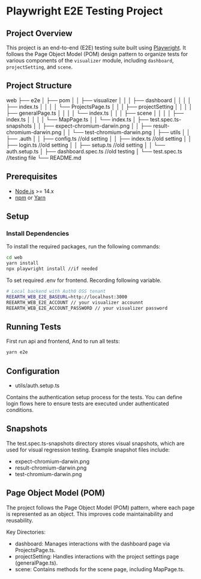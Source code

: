 # Playwright E2E Testing Project

## Project Overview

This project is an end-to-end (E2E) testing suite built using [Playwright](https://playwright.dev/). It follows the Page Object Model (POM) design pattern to organize tests for various components of the `visualizer` module, including `dashboard`, `projectSetting`, and `scene`.

## Project Structure

web
├── e2e
│ ├── pom
│ │ ├── visualizer
│ │ │ ├── dashboard
│ │ │ │ ├── index.ts
│ │ │ │ └── ProjectsPage.ts
│ │ │ ├── projectSetting
│ │ │ │ ├── generalPage.ts
│ │ │ │ └── index.ts
│ │ │ ├── scene
│ │ │ │ ├── index.ts
│ │ │ │ └── MapPage.ts
│ │ └── index.ts
│ ├── test.spec.ts-snapshots
│ │ ├── expect-chromium-darwin.png
│ │ ├── result-chromium-darwin.png
│ │ └── test-chromium-darwin.png
│ ├── utils
│ │ ├── .auth
│ │ ├── config.ts //old setting
│ │ ├── index.ts //old setting
│ │ ├── login.ts //old setting
│ │ ├── setup.ts //old setting
│ │ └── auth.setup.ts
│ ├── dashboard.spec.ts //old testing
│ └── test.spec.ts //testing file
└── README.md

## Prerequisites

- [Node.js](https://nodejs.org/) >= 14.x
- [npm](https://www.npmjs.com/) or [Yarn](https://yarnpkg.com/)

## Setup

### Install Dependencies

To install the required packages, run the following commands:

```bash
cd web
yarn install
npx playwright install //if needed
```

To set required .env for frontend. Recording following variable.

```bash
# Local backend with Auth0 OSS tenant
REEARTH_WEB_E2E_BASEURL=http://localhost:3000
REEARTH_WEB_E2E_ACCOUNT // your visualizer accounnt
REEARTH_WEB_E2E_ACCOUNT_PASSWORD // your visualizer password
```

## Running Tests

First run api and frontend, And to run all tests:

```bash
yarn e2e
```

## Configuration

- utils/auth.setup.ts

Contains the authentication setup process for the tests. You can define login flows here to ensure tests are executed under authenticated conditions.

## Snapshots

The test.spec.ts-snapshots directory stores visual snapshots, which are used for visual regression testing. Example snapshot files include:

- expect-chromium-darwin.png
- result-chromium-darwin.png
- test-chromium-darwin.png

## Page Object Model (POM)

The project follows the Page Object Model (POM) pattern, where each page is represented as an object. This improves code maintainability and reusability.

Key Directories:

- dashboard: Manages interactions with the dashboard page via ProjectsPage.ts.
- projectSetting: Handles interactions with the project settings page (generalPage.ts).
- scene: Contains methods for the scene page, including MapPage.ts.
